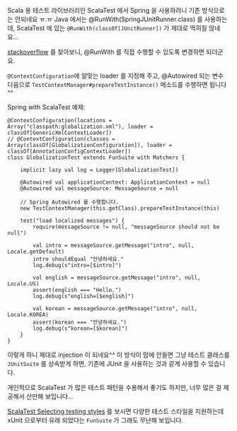Scala 용 테스트 라이브러리인 ScalaTest 에서 Spring 을 사용하려니 기존 방식으로는 안되네요 ㅠ.ㅠ 
Java 에서는 @RunWith(SpringJUnitRunner.class) 를 사용하는데, ScalaTest 에 있는 `@RunWith(classOf[JUnitRunner])` 가 제대로 먹히질 않네요...

[stackoverflow](http://stackoverflow.com/questions/6282471/how-do-i-integrate-scalatest-with-spring) 를 찾아보니, @RunWith 를 직접 수행할 수 있도록 변경하면 되더군요. 

`@ContextConfiguration`에 알맞는 loader 를 지정해 주고, @Autowired 되는 변수 다음으로 `TestContextManager#prepareTestInstance()` 메소드를 수행하면 됩니다^^

Spring with ScalaTest 예제:

	@ContextConfiguration(locations = Array("classpath:globalization.xml"), loader = classOf[GenericXmlContextLoader])
	// @ContextConfiguration(classes = Array(classOf[GlobalizationConfiguration]), loader = classOf[AnnotationConfigContextLoader])
	class GlobalizationTest extends FunSuite with Matchers {
	
		implicit lazy val log = Logger[GlobalizationTest])
		
		@Autowired val applicationContext: ApplicationContext = null
		@Autowired val messageSource: MessageSource = null
		
		// Spring Autowired 를 수행합니다.
		new TestContextManager(this.getClass).prepareTestInstance(this)
		
		test("load localized messages") {
		    require(messageSource != null, "messageSource should not be null")
		
			val intro = messageSource.getMessage("intro", null, Locale.getDefault)
			intro shouldEqual "안녕하세요."
			log.debug(s"intro=[$intro]")
			
			val english = messageSource.getMessage("intro", null, Locale.US)
			assert(english === "Hello.")
			log.debug(s"english=[$english]")
			
			val korean = messageSource.getMessage("intro", null, Locale.KOREA)
			assert(korean === "안녕하세요.")
			log.debug(s"korean=[$korean]")
		}
	}

이렇게 하니 제대로 injection 이 되네요^^
이 방식이 맘에 안들면 그냥 테스트 클래스를 `JUnitSuite` 를 상속받게 하면, 기존에 JUnit 을 사용하는 것과 같게 사용할 수 있습니다.

개인적으로 ScalaTest 가 많은 테스트 패턴을 수용해서 좋기도 하지만, 너무 많은 걸 제공해서 산만해 보입니다... 

[ScalaTest Selecting testing styles](http://www.scalatest.org/user_guide/selecting_a_style) 를 보시면 다양한 테스트 스타일을 지원하는데 xUnit 으로부터 유래 되었다는 `FunSuite` 가 그래도 무난해 보입니다.
